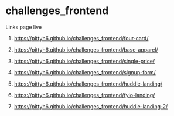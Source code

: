 # challenges_frontend

Links page live

1) https://pittyh6.github.io/challenges_frontend/four-card/

2) https://pittyh6.github.io/challenges_frontend/base-apparel/

3) https://pittyh6.github.io/challenges_frontend/single-price/

4) https://pittyh6.github.io/challenges_frontend/signup-form/

5) https://pittyh6.github.io/challenges_frontend/huddle-landing/

6) https://pittyh6.github.io/challenges_frontend/fylo-landing/

7) https://pittyh6.github.io/challenges_frontend/huddle-landing-2/
